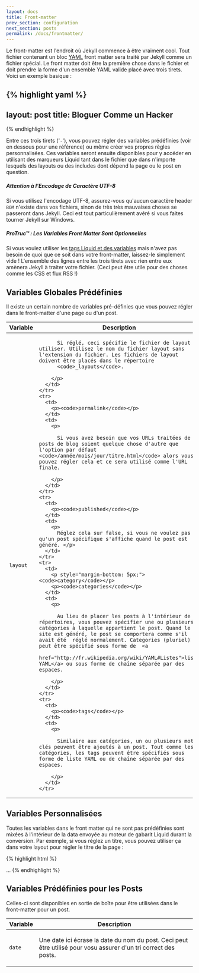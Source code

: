 ```yaml
---
layout: docs
title: Front-matter
prev_section: configuration
next_section: posts
permalink: /docs/frontmatter/
---
```


Le front-matter est l'endroit où Jekyll commence à être vraiment cool. Tout fichier contenant un bloc [YAML](http://yaml.org/) front matter sera traité par Jekyll comme un fichier spécial. Le front matter doit être la première chose dans le fichier et doit prendre la forme d'un ensemble YAML valide placé avec trois tirets. Voici un exemple basique :


{% highlight yaml %}
---
layout: post
title: Bloguer Comme un Hacker
---
{% endhighlight %}

Entre ces trois tirets ('`-`'), vous pouvez régler des variables prédéfinies (voir en dessous pour une référence) ou même créer vos propres règles personnalisées. Ces variables seront ensuite disponibles pour y accéder en utilisant des marqueurs Liquid tant dans le fichier que  dans n'importe lesquels des layouts ou des includes dont dépend la page ou le post en question.

<div class="note warning">
  <h5>Attention à l'Encodage de Caractère UTF-8</h5>
  <p>
    Si vous utilisez l'encodage UTF-8, assurez-vous qu'aucun caractère header <code>BOM</code> n'existe dans vos fichiers, sinon de très très mauvaises choses se passeront dans Jekyll. Ceci est tout particulièrement avéré si vous faites tourner Jekyll sur Windows.
  </p>
</div>

<div class="note">
  <h5>ProTruc™ : Les Variables Front Matter Sont Optionnelles</h5>
  <p>
    Si vous voulez utiliser les <a href="../variables/">tags Liquid et des variables</a> mais n'avez pas besoin de quoi que ce soit dans votre front-matter, laissez-le simplement vide ! L'ensemble des lignes entre les trois tirets avec rien entre eux amènera Jekyll à traiter votre fichier. (Ceci peut être utile pour des choses comme les CSS et flux RSS !)
  </p>
</div>

## Variables Globales Prédéfinies

Il existe un certain nombre de variables pré-définies que vous pouvez régler dans le front-matter d'une page ou d'un post.

<div class="mobile-side-scroller">
<table>
  <thead>
    <tr>
      <th>Variable</th>
      <th>Description</th>
    </tr>
  </thead>
  <tbody>
    <tr>
      <td>
        <p><code>layout</code></p>
      </td>
      <td>
        <p>

          Si réglé, ceci spécifie le fichier de layout à utiliser. Utilisez le nom du fichier layout sans l'extension du fichier. Les fichiers de layout doivent être placés dans le répertoire 
          <code>_layouts</code>.

        </p>
      </td>
    </tr>
    <tr>
      <td>
        <p><code>permalink</code></p>
      </td>
      <td>
        <p>

          Si vous avez besoin que vos URLs traitées de posts de blog soient quelque chose d'autre que l'option par défaut <code>/année/mois/jour/titre.html</code> alors vous pouvez régler cela et ce sera utilisé comme l'URL finale.

        </p>
      </td>
    </tr>
    <tr>
      <td>
        <p><code>published</code></p>
      </td>
      <td>
        <p>
          Réglez cela sur false, si vous ne voulez pas qu'un post spécifique s'affiche quand le post est généré. </p>
      </td>
    </tr>
    <tr>
      <td>
        <p style="margin-bottom: 5px;"><code>category</code></p>
        <p><code>categories</code></p>
      </td>
      <td>
        <p>

          Au lieu de placer les posts à l'intérieur de répertoires, vous pouvez spécifier une ou plusieurs catégories à laquelle appartient le post. Quand le site est généré, le post se comportera comme s'il avait été  réglé normalement. Categories (pluriel) peut être spécifié sous forme de  <a
          href="http://fr.wikipedia.org/wiki/YAML#Listes">liste YAML</a> ou sous forme de chaîne séparée par des espaces.

        </p>
      </td>
    </tr>
    <tr>
      <td>
        <p><code>tags</code></p>
      </td>
      <td>
        <p>

          Similaire aux catégories, un ou plusieurs mots-clés peuvent être ajoutés à un post. Tout comme les catégories, les tags peuvent être spécifiés sous forme de liste YAML ou de chaîne séparée par des espaces.

        </p>
      </td>
    </tr>
  </tbody>
</table>
</div>


## Variables Personnalisées

Toutes les variables dans le front matter qui ne sont pas prédéfinies sont mixées à l'intérieur de la data envoyée au moteur de gabarit Liquid durant la conversion. Par exemple, si vous réglez un titre, vous pouvez utiliser ça dans votre layout pour régler le titre de la page :

{% highlight html %}
<!DOCTYPE HTML>
<html>
  <head>
    <title>{% raw %}{{ page.title }}{% endraw %}</title>
  </head>
  <body>
    ...
{% endhighlight %}

## Variables Prédéfinies pour les Posts

Celles-ci sont disponibles en sortie de boîte pour être utilisées dans le front-matter pour un post.


<div class="mobile-side-scroller">
<table>
  <thead>
    <tr>
      <th>Variable</th>
      <th>Description</th>
    </tr>
  </thead>
  <tbody>
    <tr>
      <td>
        <p><code>date</code></p>
      </td>
      <td>
        <p>
          Une date ici écrase la date du nom du post. Ceci peut être utilisé pour vosu assurer d'un tri correct des posts.
        </p>
      </td>
    </tr>
  </tbody>
</table>
</div>
